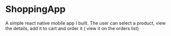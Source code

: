 # ShoppingApp
A simple react native mobile app I built. The user can select a product, view the details, add it to cart and order it ( view it on the orders list)
